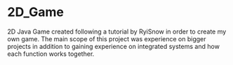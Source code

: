 # 2D_Game

2D Java Game created following a tutorial by RyiSnow in order to create my own game.
The main scope of this project was experience on bigger projects in addition to gaining experience on integrated systems and how each function works together.

